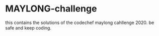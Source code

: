 # MAYLONG-challenge

this contains the solutions of the codechef maylong cahllenge 2020.
be safe and keep coding.
